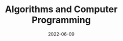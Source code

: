 ---
# Page title
title: Algorithms and Computer Programming

# Title for the menu link if you wish to use a shorter link title, otherwise remove this option.
linktitle: Courses

# Page summary for search engines.
summary: Blah, blah, blah...

# Date page published
date: 2022-06-09

# Book page type (do not modify).
type: book

# Position of this page in the menu. Remove this option to sort alphabetically.
# weight: 2
toc: false
---
